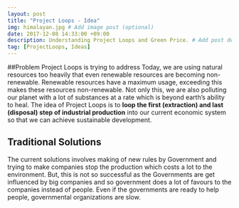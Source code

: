 ```yaml
---
layout: post
title: "Project Loops - Idea"
img: himalayan.jpg # Add image post (optional)
date: 2017-12-08 14:33:00 +09:00
description: Understanding Project Loops and Green Price. # Add post description (optional)
tag: [ProjectLoops, Ideas]
---
```


##Problem Project Loops is trying to address
Today, we are using natural resources too heavily that even renewable resources are becoming non-renewable. Renewable resources have a maximum usage, exceeding this makes these resources non-renewable. Not only this, we are also polluting our planet with a lot of substances at a rate which is beyond earth’s ability to heal. The idea of Project Loops is to **loop the first (extraction) and last (disposal) step of industrial production** into our current economic system so that we can achieve sustainable development.

## Traditional Solutions
The current solutions involves making of new rules by Government and trying to make companies stop the production which costs a lot to the environment. But, this is not so successful as the Governments are get influenced by big companies and so government does a lot of favours to the companies instead of people. Even if the governments are ready to help people, governmental organizations are slow. 
